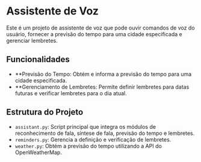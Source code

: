 # Assistente de Voz

Este é um projeto de assistente de voz que pode ouvir comandos de voz do usuário, fornecer a previsão do tempo para uma cidade especificada e gerenciar lembretes.

## Funcionalidades

- **Previsão do Tempo: Obtém e informa a previsão do tempo para uma cidade especificada.
- **Gerenciamento de Lembretes: Permite definir lembretes para datas futuras e verificar lembretes para o dia atual.

## Estrutura do Projeto

- `assistant.py`: Script principal que integra os módulos de reconhecimento de fala, síntese de fala, previsão do tempo e lembretes.
- `reminders.py`: Gerencia a definição e verificação de lembretes.
- `weather.py`: Obtém a previsão do tempo utilizando a API do OpenWeatherMap.




